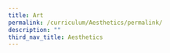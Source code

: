 ```yaml
---
title: Art
permalink: /curriculum/Aesthetics/permalink/
description: ""
third_nav_title: Aesthetics
---
```

